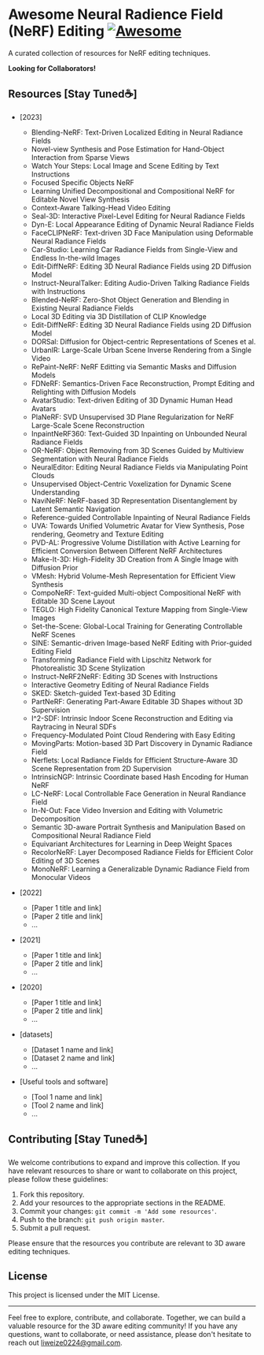 # Awesome Neural Radience Field (NeRF) Editing [![Awesome](https://cdn.rawgit.com/sindresorhus/awesome/d7305f38d29fed78fa85652e3a63e154dd8e8829/media/badge.svg)](https://github.com/sindresorhus/awesome)
A curated collection of resources for NeRF editing techniques.

**Looking for Collaborators!**

## Resources [Stay Tuned☕]

- [2023]
  - Blending-NeRF: Text-Driven Localized Editing in Neural Radiance Fields
  - Novel-view Synthesis and Pose Estimation for Hand-Object Interaction from Sparse Views
  - Watch Your Steps: Local Image and Scene Editing by Text Instructions
  - Focused Specific Objects NeRF
  - Learning Unified Decompositional and Compositional NeRF for Editable Novel View Synthesis
  - Context-Aware Talking-Head Video Editing
  - Seal-3D: Interactive Pixel-Level Editing for Neural Radiance Fields
  - Dyn-E: Local Appearance Editing of Dynamic Neural Radiance Fields
  - FaceCLIPNeRF: Text-driven 3D Face Manipulation using Deformable Neural Radiance Fields
  - Car-Studio: Learning Car Radiance Fields from Single-View and Endless In-the-wild Images
  - Edit-DiffNeRF: Editing 3D Neural Radiance Fields using 2D Diffusion Model
  - Instruct-NeuralTalker: Editing Audio-Driven Talking Radiance Fields with Instructions
  - Blended-NeRF: Zero-Shot Object Generation and Blending in Existing Neural Radiance Fields
  - Local 3D Editing via 3D Distillation of CLIP Knowledge
  - Edit-DiffNeRF: Editing 3D Neural Radiance Fields using 2D Diffusion Model
  - DORSal: Diffusion for Object-centric Representations of Scenes et al.
  - UrbanIR: Large-Scale Urban Scene Inverse Rendering from a Single Video
  - RePaint-NeRF: NeRF Editting via Semantic Masks and Diffusion Models
  - FDNeRF: Semantics-Driven Face Reconstruction, Prompt Editing and Relighting with Diffusion Models
  - AvatarStudio: Text-driven Editing of 3D Dynamic Human Head Avatars
  - PlaNeRF: SVD Unsupervised 3D Plane Regularization for NeRF Large-Scale Scene Reconstruction
  - InpaintNeRF360: Text-Guided 3D Inpainting on Unbounded Neural Radiance Fields
  - OR-NeRF: Object Removing from 3D Scenes Guided by Multiview Segmentation with Neural Radiance Fields
  - NeuralEditor: Editing Neural Radiance Fields via Manipulating Point Clouds
  - Unsupervised Object-Centric Voxelization for Dynamic Scene Understanding
  - NaviNeRF: NeRF-based 3D Representation Disentanglement by Latent Semantic Navigation
  - Reference-guided Controllable Inpainting of Neural Radiance Fields
  - UVA: Towards Unified Volumetric Avatar for View Synthesis, Pose rendering, Geometry and Texture Editing
  - PVD-AL: Progressive Volume Distillation with Active Learning for Efficient Conversion Between Different NeRF Architectures
  - Make-It-3D: High-Fidelity 3D Creation from A Single Image with Diffusion Prior
  - VMesh: Hybrid Volume-Mesh Representation for Efficient View Synthesis
  - CompoNeRF: Text-guided Multi-object Compositional NeRF with Editable 3D Scene Layout
  - TEGLO: High Fidelity Canonical Texture Mapping from Single-View Images
  - Set-the-Scene: Global-Local Training for Generating Controllable NeRF Scenes
  - SINE: Semantic-driven Image-based NeRF Editing with Prior-guided Editing Field
  - Transforming Radiance Field with Lipschitz Network for Photorealistic 3D Scene Stylization
  - Instruct-NeRF2NeRF: Editing 3D Scenes with Instructions
  - Interactive Geometry Editing of Neural Radiance Fields
  - SKED: Sketch-guided Text-based 3D Editing
  - PartNeRF: Generating Part-Aware Editable 3D Shapes without 3D Supervision
  - I^2-SDF: Intrinsic Indoor Scene Reconstruction and Editing via Raytracing in Neural SDFs
  - Frequency-Modulated Point Cloud Rendering with Easy Editing
  - MovingParts: Motion-based 3D Part Discovery in Dynamic Radiance Field
  - Nerflets: Local Radiance Fields for Efficient Structure-Aware 3D Scene Representation from 2D Supervision
  - IntrinsicNGP: Intrinsic Coordinate based Hash Encoding for Human NeRF
  - LC-NeRF: Local Controllable Face Generation in Neural Randiance Field
  - In-N-Out: Face Video Inversion and Editing with Volumetric Decomposition
  - Semantic 3D-aware Portrait Synthesis and Manipulation Based on Compositional Neural Radiance Field
  - Equivariant Architectures for Learning in Deep Weight Spaces
  - RecolorNeRF: Layer Decomposed Radiance Fields for Efficient Color Editing of 3D Scenes
  - MonoNeRF: Learning a Generalizable Dynamic Radiance Field from Monocular Videos


- [2022]
  - [Paper 1 title and link]
  - [Paper 2 title and link]
  - ...

- [2021]
  - [Paper 1 title and link]
  - [Paper 2 title and link]
  - ...
 
- [2020]
  - [Paper 1 title and link]
  - [Paper 2 title and link]
  - ...

- [datasets]
  - [Dataset 1 name and link]
  - [Dataset 2 name and link]
  - ...

- [Useful tools and software]
  - [Tool 1 name and link]
  - [Tool 2 name and link]
  - ...

## Contributing [Stay Tuned☕]

We welcome contributions to expand and improve this collection. If you have relevant resources to share or want to collaborate on this project, please follow these guidelines:

1. Fork this repository.
2. Add your resources to the appropriate sections in the README.
3. Commit your changes: `git commit -m 'Add some resources'`.
4. Push to the branch: `git push origin master`.
5. Submit a pull request.

Please ensure that the resources you contribute are relevant to 3D aware editing techniques.

## License

This project is licensed under the MIT License.

---

Feel free to explore, contribute, and collaborate. Together, we can build a valuable resource for the 3D aware editing community! If you have any questions, want to collaborate, or need assistance, please don't hesitate to reach out liweize0224@gmail.com.
